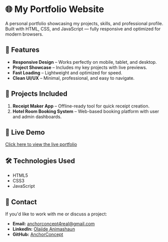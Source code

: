 # 🌐 My Portfolio Website

A personal portfolio showcasing my projects, skills, and professional profile.  
Built with HTML, CSS, and JavaScript — fully responsive and optimized for modern browsers.

## 🚀 Features
- **Responsive Design** – Works perfectly on mobile, tablet, and desktop.
- **Project Showcase** – Includes my key projects with live previews.
- **Fast Loading** – Lightweight and optimized for speed.
- **Clean UI/UX** – Minimal, professional, and easy to navigate.

## 📂 Projects Included
1. **Receipt Maker App** – Offline-ready tool for quick receipt creation.
2. **Hotel Room Booking System** – Web-based booking platform with user and admin dashboards.

## 🔗 Live Demo
[Click here to view the live portfolio](https://anijaywork.netlify.app/)

## 🛠 Technologies Used
- HTML5  
- CSS3  
- JavaScript  

## 📧 Contact
If you'd like to work with me or discuss a project:
- **Email:** anchorconcept4real@gmail.com
- **LinkedIn:** [Olajide Animashaun](https://www.linkedin.com/in/olajide-animashaun/)
- **GitHub:** [AnchorConcept](https://github.com/AnchorConcept)
